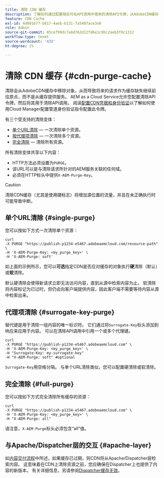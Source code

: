 ```yaml
---
title: 清除 CDN 缓存
description: 了解如何通过配置随后可在API调用中使用的清除API令牌，从AdobeCDN缓存中删除缓存的对象。
feature: CDN Cache
exl-id: 4d091677-b817-4aeb-b131-7a5407ace3e0
role: Admin
source-git-commit: 85cef99dc7a8d762d12fd6e1c9bc2aeb3f8c1312
workflow-type: tm+mt
source-wordcount: '433'
ht-degree: 1%

---
```


# 清除 CDN 缓存 {#cdn-purge-cache}

清除会从AdobeCDN缓存中移除对象，从而导致将来的请求作为缓存缺失继续前往原点，而不是从缓存提供服务。
AEM as a Cloud Service允许您配置清除API令牌，然后将其用于清除API调用。 阅读[配置CDN凭据和身份验证](/help/implementing/dispatcher/cdn-credentials-authentication.md#purge-API-token)以了解如何使用Cloud Manager配置管道身份验证指令配置此令牌。

有三个受支持的清除变体：

* [单个URL清除](#single-purge) — 一次清除单个资源。
* [按代理项清除](#surrogate-key-purge) — 一次清除多个资源。
* [完全清除](#full-purge) — 清除所有资源。

所有清除变体共享以下内容：

* HTTP方法必须设置为`PURGE`。
* 该URL可以是与清除请求所针对的AEM服务关联的任何域。
* 必须在HTTP标头中提供`X-AEM-Purge-Key`。

>[!CAUTION]
>清除CDN缓存（尤其是使用硬标志）将增加源位置的流量，并且在未正确执行时可能导致中断。

## 单个URL清除 {#single-purge}

您可以按如下方式一次清除单个资源：

```
curl
-X PURGE "https://publish-p1234-e5467.adobeaemcloud.com/resource-path" \
-H 'X-AEM-Purge-Key: <my_purge_key>' \
-H 'X-AEM-Purge: soft'
```

如上面的示例所示，您可以&#x200B;**可选**&#x200B;指定CDN是否应对缓存的对象执行&#x200B;**硬**&#x200B;清除（默认）或&#x200B;**软**&#x200B;清除。

默认硬清除会使得新请求立即无法访问内容，直到从源中检索内容为止。 软清除将内容标记为已过时，但仍会向客户端提供内容，因此客户端不需要等待内容从源中检索出来。

## 代理项清除 {#surrogate-key-purge}

替代键是用于清除一组内容的唯一标识符。 它们通过将`Surrogate-Key`标头添加到响应来应用于内容。 可以在清除API调用中引用一个或多个代理键。

```
curl
-X PURGE "https://publish-p1234-e5467.adobeaemcloud.com" \
-H 'X-AEM-Purge-Key: <my_purge_key>' \
-H "Surrogate-Key: my-surrogate-key"
-H "X-AEM-Purge: soft" #optional
```

`Surrogate-Key`用空格分隔。 与单个URL清除类似，您可以配置硬清除或软清除。

## 完全清除 {#full-purge}

您可以按如下方式完全清除所有缓存的资源：

```
curl
-X PURGE "https://publish-p1234-e5467.adobeaemcloud.com" \
-H 'X-AEM-Purge-Key: <my_purge_key>' \
-H "X-AEM-Purge: all"
```

请注意，`X-AEM-Purge`标头必须包含“all”值。

## 与Apache/Dispatcher层的交互 {#apache-layer}

如[内容交付流程](/help/implementing/dispatcher/overview.md)中所述，如果缓存已过期，则CDN将从Apache/Dispatcher层检索内容。 这意味着在CDN上清除资源之前，您应确保在Dispatcher上也提供了内容的新版本。 有关详细信息，另请参阅[Dispatcher缓存无效](/help/implementing/dispatcher/caching.md#disp)。
